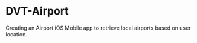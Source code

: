 # DVT-Airport
Creating an Airport iOS Mobile app to retrieve local airports based on user location.
